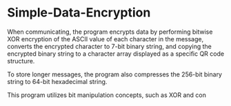 # Simple-Data-Encryption

When communicating, the program encrypts data by performing bitwise XOR encryption of the ASCII value of each character in the message, converts the encrypted character to 7-bit binary string, and copying the encrypted binary string to a character array displayed as a specific QR code structure. 

To store longer messages, the program also compresses the 256-bit binary string to 64-bit hexadecimal string. 

This program utilizes bit manipulation concepts, such as XOR and con
